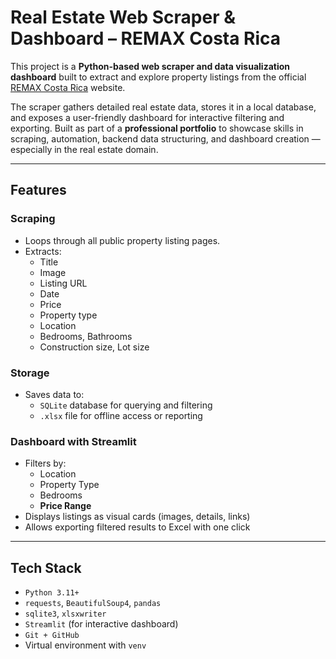 # Real Estate Web Scraper & Dashboard – REMAX Costa Rica

This project is a **Python-based web scraper and data visualization dashboard** built to extract and explore property listings from the official [REMAX Costa Rica](https://www.remax-costa-rica.com/) website.  

The scraper gathers detailed real estate data, stores it in a local database, and exposes a user-friendly dashboard for interactive filtering and exporting. Built as part of a **professional portfolio** to showcase skills in scraping, automation, backend data structuring, and dashboard creation — especially in the real estate domain.

---

## Features

### Scraping
- Loops through all public property listing pages.
- Extracts:
  - Title
  - Image
  - Listing URL
  - Date
  - Price
  - Property type
  - Location
  - Bedrooms, Bathrooms
  - Construction size, Lot size

### Storage
- Saves data to:
  - `SQLite` database for querying and filtering
  - `.xlsx` file for offline access or reporting

### Dashboard with Streamlit
- Filters by:
  - Location
  - Property Type
  - Bedrooms
  - **Price Range**
- Displays listings as visual cards (images, details, links)
- Allows exporting filtered results to Excel with one click

---

## Tech Stack

- `Python 3.11+`
- `requests`, `BeautifulSoup4`, `pandas`
- `sqlite3`, `xlsxwriter`
- `Streamlit` (for interactive dashboard)
- `Git + GitHub`
- Virtual environment with `venv`